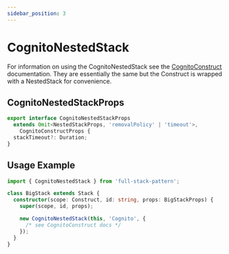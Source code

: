 ```yaml
---
sidebar_position: 3
---
```


# CognitoNestedStack

For information on using the CognitoNestedStack see the [CognitoConstruct](/docs/cognito/cognitoConstruct) documentation. They are essentially the same but the Construct is wrapped with a NestedStack for convenience.

## CognitoNestedStackProps

```typescript
export interface CognitoNestedStackProps
  extends Omit<NestedStackProps, 'removalPolicy' | 'timeout'>,
    CognitoConstructProps {
  stackTimeout?: Duration;
}
```

## Usage Example

```typescript
import { CognitoNestedStack } from 'full-stack-pattern';

class BigStack extends Stack {
  constructor(scope: Construct, id: string, props: BigStackProps) {
    super(scope, id, props);

    new CognitoNestedStack(this, 'Cognito', {
      /* see CognitoConstruct docs */
    });
  }
}
```
